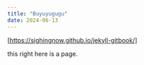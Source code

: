 ```yaml
---
title: "Buyuyugugu"
date: 2024-06-13
---
```

[https://sighingnow.github.io/jekyll-gitbook/]

this right here is a page.
